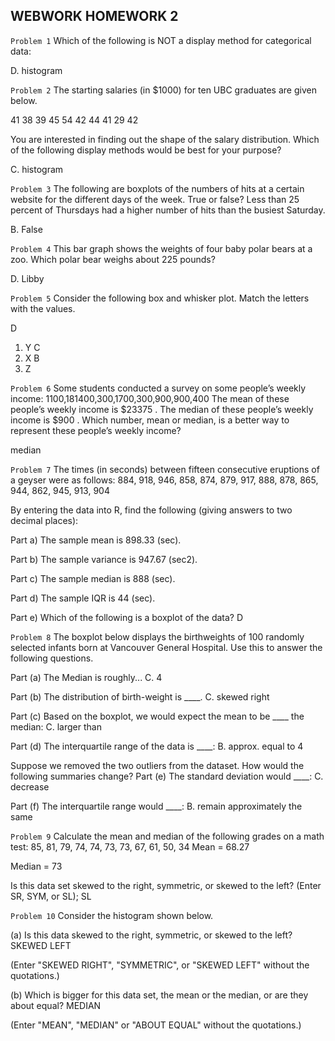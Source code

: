 ## WEBWORK HOMEWORK 2

`Problem 1`
Which of the following is NOT a display method for categorical data:

D. histogram

`Problem 2`
The starting salaries (in $1000) for ten UBC graduates are given below.

41	38	39	45	54	42	44	41	29	42

You are interested in finding out the shape of the salary distribution. Which of the following display methods would be best for your purpose?

C. histogram

`Problem 3`
The following are boxplots of the numbers of hits at a certain website for the different days of the week.
True or false? Less than 25 percent of Thursdays had a higher number of hits than the busiest Saturday.

B. False

`Problem 4`
This bar graph shows the weights of four baby polar bears at a zoo.
Which polar bear weighs about 225 pounds?

D. Libby

`Problem 5`
Consider the following box and whisker plot. Match the letters with the values.

D
  1. Y
C
  2. X
B
  3. Z

`Problem 6`
Some students conducted a survey on some people’s weekly income:
$1100,$181400,$300,$1700,$300,$900,$900,$400
The mean of these people’s weekly income is
$23375
 .
The median of these people’s weekly income is
$900
 .
Which number, mean or median, is a better way to represent these people’s weekly income?

median

`Problem 7`
The times (in seconds) between fifteen consecutive eruptions of a geyser were as follows:
884, 918, 946, 858, 874, 879, 917, 888, 878, 865, 944, 862, 945, 913, 904

By entering the data into R, find the following (giving answers to two decimal places):

Part a) The sample mean is
898.33
 (sec).

Part b) The sample variance is
947.67
 (sec2).

Part c) The sample median is
888
 (sec).

Part d) The sample IQR is
44
 (sec).

Part e) Which of the following is a boxplot of the data?
D

`Problem 8`
The boxplot below displays the birthweights of 100 randomly selected infants born at Vancouver General Hospital. Use this to answer the following questions.

Part (a) The Median is roughly...
C. 4

Part (b) The distribution of birth-weight is ____.
C. skewed right

Part (c) Based on the boxplot, we would expect the mean to be ____ the median:
C. larger than

Part (d) The interquartile range of the data is ____:
B. approx. equal to 4

Suppose we removed the two outliers from the dataset. How would the following summaries change?
Part (e) The standard deviation would ____:
C. decrease

Part (f) The interquartile range would ____:
B. remain approximately the same

`Problem 9`
Calculate the mean and median of the following grades on a math test:
85, 81, 79, 74, 74, 73, 73, 67, 61, 50, 34
Mean =
68.27

Median =
73

Is this data set skewed to the right, symmetric, or skewed to the left?
(Enter SR, SYM, or SL);
SL

`Problem 10`
Consider the histogram shown below.

(a) Is this data skewed to the right, symmetric, or skewed to the left?
SKEWED LEFT

(Enter "SKEWED RIGHT", "SYMMETRIC", or "SKEWED LEFT" without the quotations.)

(b) Which is bigger for this data set, the mean or the median, or are they about equal?
MEDIAN

(Enter "MEAN", "MEDIAN" or "ABOUT EQUAL" without the quotations.)
